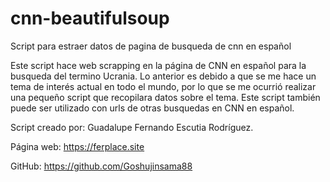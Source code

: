 # cnn-beautifulsoup
Script para estraer datos de pagina de busqueda de cnn en español

Este script hace web scrapping en la página de CNN en español para la busqueda del termino Ucrania.
Lo anterior es debido a que se me hace un tema de interés actual en todo el mundo, por
lo que se me ocurrió realizar una pequeño script que recopilara datos sobre el tema.
Este script también puede ser utilizado con urls de otras busquedas en CNN en español.

Script creado por: Guadalupe Fernando Escutia Rodríguez.

Página web: https://ferplace.site

GitHub: https://github.com/Goshujinsama88
